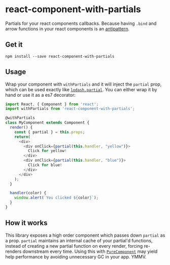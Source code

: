 # react-component-with-partials

Partials for your react components callbacks. Because having `.bind` and arrow functions in your react components is an [antipattern](https://github.com/yannickcr/eslint-plugin-react/blob/master/docs/rules/jsx-no-bind.md).

## Get it

``` shell
npm install --save react-component-with-partials
```

## Usage

Wrap your component with `withPartials` and it will inject the `partial` prop, which can be used exactly like [`lodash.partial`](https://www.npmjs.com/package/lodash.partial). You can either wrap it by hand or use it as a es7 decorator:

``` javascript
import React, { Component } from 'react';
import withPartials from 'react-component-with-partials';

@withPartials
class MyComponent extends Component {
  render() {
    const { partial } = this.props;
    return(
      <div>
        <div onClick={partial(this.handler, "yellow")}>
          Click for yellow!
        </div>
        <div onClick={partial(this.handler, "blue")}>
          Click for blue!
        </div>
      </div>
    );
  }

  handler(color) {
    window.alert(`You clicked ${color}`);
  }
}

```


## How it works

This library exposes a high order component which passes down `partial` as a prop. `partial` maintains an internal cache of your partial'd functions, instead of creating a new partial function on every render, forcing re-renders downstream every time. Using this with [`PureComponent`](https://facebook.github.io/react/docs/react-component.html) may yield help performance by avoiding unnecessary GC in your app. YMMV.
